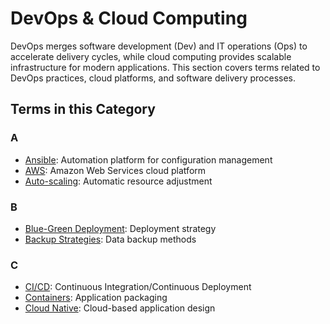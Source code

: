 # DevOps & Cloud Computing

DevOps merges software development (Dev) and IT operations (Ops) to accelerate delivery cycles, while cloud computing provides scalable infrastructure for modern applications. This section covers terms related to DevOps practices, cloud platforms, and software delivery processes.

## Terms in this Category

### A
- [Ansible](ansible.md): Automation platform for configuration management
- [AWS](aws.md): Amazon Web Services cloud platform
- [Auto-scaling](auto-scaling.md): Automatic resource adjustment

### B
- [Blue-Green Deployment](blue-green-deployment.md): Deployment strategy
- [Backup Strategies](backup-strategies.md): Data backup methods

### C
- [CI/CD](ci-cd.md): Continuous Integration/Continuous Deployment
- [Containers](containers.md): Application packaging
- [Cloud Native](cloud-native.md): Cloud-based application design